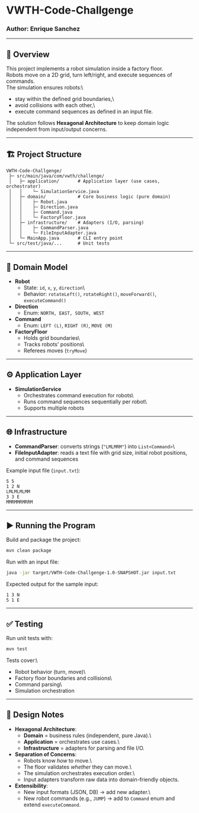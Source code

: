 # VWTH-Code-Challgenge

### Author: Enrique Sanchez

------------------------------------------------------------------------

## 📌 Overview

This project implements a robot simulation inside a factory floor.\
Robots move on a 2D grid, turn left/right, and execute sequences of
commands.\
The simulation ensures robots:\
- stay within the defined grid boundaries,\
- avoid collisions with each other,\
- execute command sequences as defined in an input file.

The solution follows **Hexagonal Architecture** to keep domain logic
independent from input/output concerns.

------------------------------------------------------------------------

## 🏗 Project Structure

    VWTH-Code-Challgenge/
     ├─ src/main/java/com/vwth/challenge/
     │   ├─ application/       # Application layer (use cases, orchestrator)
     │   │    └─ SimulationService.java
     │   ├─ domain/            # Core business logic (pure domain)
     │   │    ├─ Robot.java
     │   │    ├─ Direction.java
     │   │    ├─ Command.java
     │   │    └─ FactoryFloor.java
     │   ├─ infrastructure/    # Adapters (I/O, parsing)
     │   │    ├─ CommandParser.java
     │   │    └─ FileInputAdapter.java
     │   └─ MainApp.java       # CLI entry point
     └─ src/test/java/...      # Unit tests

------------------------------------------------------------------------

## 🧩 Domain Model

-   **Robot**
    -   State: `id`, `x`, `y`, `direction`\
    -   Behavior: `rotateLeft()`, `rotateRight()`, `moveForward()`,
        `executeCommand()`
-   **Direction**
    -   Enum: `NORTH, EAST, SOUTH, WEST`
-   **Command**
    -   Enum: `LEFT (L)`, `RIGHT (R)`, `MOVE (M)`
-   **FactoryFloor**
    -   Holds grid boundaries\
    -   Tracks robots' positions\
    -   Referees moves (`tryMove`)

------------------------------------------------------------------------

## ⚙️ Application Layer

-   **SimulationService**
    -   Orchestrates command execution for robots\
    -   Runs command sequences sequentially per robot\
    -   Supports multiple robots

------------------------------------------------------------------------

## 🌐 Infrastructure

-   **CommandParser**: converts strings (`"LMLMRM"`) into
    `List<Command>`\
-   **FileInputAdapter**: reads a text file with grid size, initial
    robot positions, and command sequences

Example input file (`input.txt`):

    5 5
    1 2 N
    LMLMLMLMM
    3 3 E
    MMRMMRMRRM

------------------------------------------------------------------------

## ▶️ Running the Program

Build and package the project:

``` bash
mvn clean package
```

Run with an input file:

``` bash
java -jar target/VWTH-Code-Challgenge-1.0-SNAPSHOT.jar input.txt
```

Expected output for the sample input:

    1 3 N
    5 1 E

------------------------------------------------------------------------

## ✅ Testing

Run unit tests with:

``` bash
mvn test
```

Tests cover:\
- Robot behavior (turn, move)\
- Factory floor boundaries and collisions\
- Command parsing\
- Simulation orchestration

------------------------------------------------------------------------

## 🎯 Design Notes

-   **Hexagonal Architecture**:
    -   **Domain** = business rules (independent, pure Java).\
    -   **Application** = orchestrates use cases.\
    -   **Infrastructure** = adapters for parsing and file I/O.
-   **Separation of Concerns**:
    -   Robots know *how* to move.\
    -   The floor validates *whether* they can move.\
    -   The simulation orchestrates execution order.\
    -   Input adapters transform raw data into domain-friendly objects.
-   **Extensibility**:
    -   New input formats (JSON, DB) → add new adapter.\
    -   New robot commands (e.g., `JUMP`) → add to `Command` enum and
        extend `executeCommand`.
